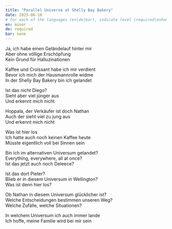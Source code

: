 ```yaml
---
title: "Parallel Universe at Shelly Bay Bakery"
date: 2025-06-10
# for each of the languages (en|de|bar), indicate level (required|enhancing|minor|none)
en: minor
de: required
bar: none
---
```

Ja, ich habe einen Geländelauf hinter mir  
Aber ohne völlige Erschöpfung  
Kein Grund für Halluzinationen

Kaffee und Croissant habe ich mir verdient  
Bevor ich mich der Hausmannrolle widme  
In der Shelly Bay Bakery bin ich gelandet

Ist das nicht Diego?  
Sieht aber viel jünger aus  
Und erkennt mich nicht

Hoppala, der Verkäufer ist doch Nathan  
Auch der sieht viel zu jung aus  
Und erkennt mich nicht

Was ist hier los  
Ich hatte auch noch keinen Kaffee heute  
Müsste eigentlich voll bei Sinnen sein

Bin ich im alternativen Universum gelandet?  
Everything, everywhere, all at once?  
Ist das jetzt auch noch Deleece?

Ist das dort Pieter?  
Blieb er in diesem Universum in Wellington?  
Was ist denn hier los?

Ob Nathan in diesem Universum glücklicher ist?  
Welche Entscheidungen bestimmen unseren Weg?  
Welche Zufälle, welche Situationen?

In welchem Universum ich auch immer lande  
Ich hoffe, meine Familie wird bei mir sein